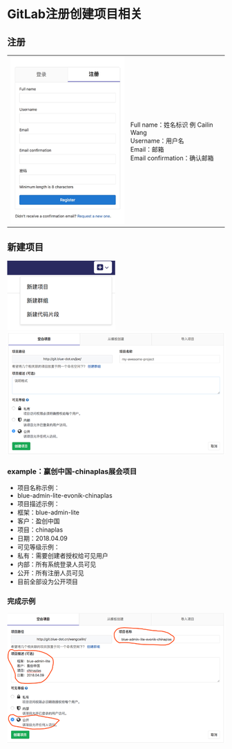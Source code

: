 # GitLab注册创建项目相关

## 注册
<table>
  <tr>
    <td><img src="amWiki/images/图片 1.png" style="zoom:70%" /></td>
    <td>Full name：姓名标识 例 Cailin Wang<br>Username：用户名<br>Email：邮箱<br>Email confirmation：确认邮箱</td>
  </tr>
</table>

## 新建项目
<img src="amWiki/images/图片 4.png" style="zoom:60%" />

<img src="amWiki/images/图片 5.png" style="zoom:80%" />

### example：赢创中国-chinaplas展会项目
 - 项目名称示例：
  - blue-admin-lite-evonik-chinaplas
 - 项目描述示例：
  - 框架：blue-admin-lite
  - 客户：盈创中国
  - 项目：chinaplas
  - 日期：2018.04.09
 - 可见等级示例：
  - 私有：需要创建者授权给可见用户
  - 内部：所有系统登录人员可见
  - 公开：所有注册人员可见
  - 目前全部设为公开项目

### 完成示例
<img src="amWiki/images/图片 6.png" style="zoom:80%" />
